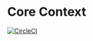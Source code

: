 # Core Context

[![CircleCI](https://circleci.com/gh/thomazmz/core-context.svg?branch=main&style=svg)](https://app.circleci.com/pipelines/github/thomazmz/core-context)
